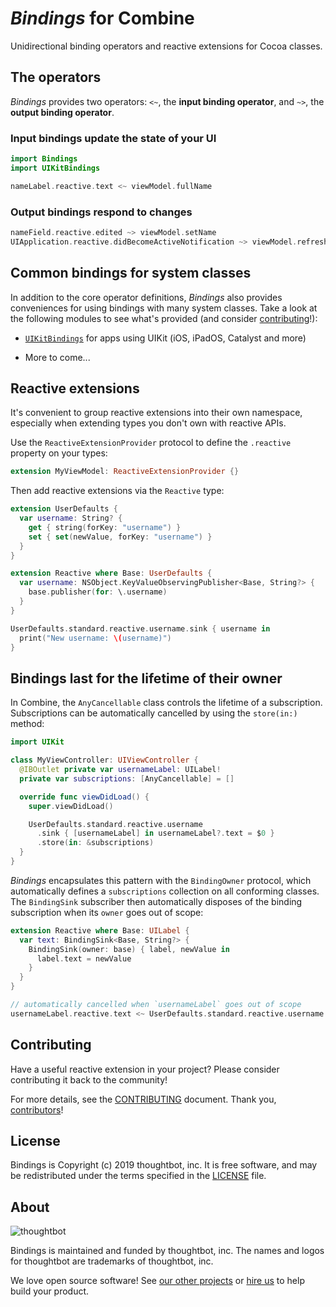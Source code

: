 # _Bindings_ for Combine

Unidirectional binding operators and reactive extensions for Cocoa
classes.

## The operators

*Bindings* provides two operators: `<~`, the **input binding operator**, and
`~>`, the **output binding operator**.

### Input bindings update the state of your UI

```swift
import Bindings
import UIKitBindings

nameLabel.reactive.text <~ viewModel.fullName
```

### Output bindings respond to changes

```swift
nameField.reactive.edited ~> viewModel.setName
UIApplication.reactive.didBecomeActiveNotification ~> viewModel.refresh
```

## Common bindings for system classes

In addition to the core operator definitions, _Bindings_ also provides
conveniences for using bindings with many system classes. Take a look at the
following modules to see what's provided (and consider
[contributing][CONTRIBUTING]!):

- [`UIKitBindings`][uikit] for apps using UIKit (iOS, iPadOS, Catalyst and more)
- More to come...

  [uikit]: /Sources/UIKitBindings

## Reactive extensions

It's convenient to group reactive extensions into their own namespace,
especially when extending types you don't own with reactive APIs.

Use the `ReactiveExtensionProvider` protocol to define the `.reactive` property
on your types:

```swift
extension MyViewModel: ReactiveExtensionProvider {}
```

Then add reactive extensions via the `Reactive` type:

```swift
extension UserDefaults {
  var username: String? {
    get { string(forKey: "username") }
    set { set(newValue, forKey: "username") }
  }
}

extension Reactive where Base: UserDefaults {
  var username: NSObject.KeyValueObservingPublisher<Base, String?> {
    base.publisher(for: \.username)
  }
}

UserDefaults.standard.reactive.username.sink { username in
  print("New username: \(username)")
}
```

## Bindings last for the lifetime of their owner

In Combine, the `AnyCancellable` class controls the lifetime of a subscription.
Subscriptions can be automatically cancelled by using the `store(in:)` method:

```swift
import UIKit

class MyViewController: UIViewController {
  @IBOutlet private var usernameLabel: UILabel!
  private var subscriptions: [AnyCancellable] = []

  override func viewDidLoad() {
    super.viewDidLoad()

    UserDefaults.standard.reactive.username
      .sink { [usernameLabel] in usernameLabel?.text = $0 }
      .store(in: &subscriptions)
  }
}
```

_Bindings_ encapsulates this pattern with the `BindingOwner` protocol, which
automatically defines a `subscriptions` collection on all conforming classes.
The `BindingSink` subscriber then automatically disposes of the binding
subscription when its `owner` goes out of scope:

```swift
extension Reactive where Base: UILabel {
  var text: BindingSink<Base, String?> {
    BindingSink(owner: base) { label, newValue in
      label.text = newValue
    }
  }
}

// automatically cancelled when `usernameLabel` goes out of scope
usernameLabel.reactive.text <~ UserDefaults.standard.reactive.username
```

## Contributing

Have a useful reactive extension in your project?
Please consider contributing it back to the community!

For more details, see the [CONTRIBUTING][] document.
Thank you, [contributors][]!

  [CONTRIBUTING]: CONTRIBUTING.md
  [contributors]: https://github.com/thoughtbot/Bindings/graphs/contributors

## License

Bindings is Copyright (c) 2019 thoughtbot, inc.
It is free software, and may be redistributed
under the terms specified in the [LICENSE][] file.

  [LICENSE]: /LICENSE

## About

![thoughtbot](http://presskit.thoughtbot.com/images/thoughtbot-logo-for-readmes.svg)

Bindings is maintained and funded by thoughtbot, inc.
The names and logos for thoughtbot are trademarks of thoughtbot, inc.

We love open source software!
See [our other projects][community]
or [hire us][hire] to help build your product.

  [community]: https://thoughtbot.com/community?utm_source=github
  [hire]: https://thoughtbot.com/hire-us?utm_source=github
